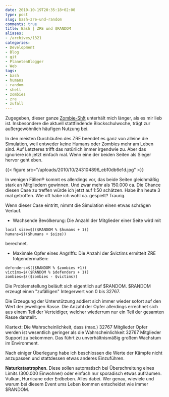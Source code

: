 ```yaml
---
date: 2010-10-19T20:35:18+02:00
type: post
slug: bash-zre-und-random
comments: true
title: Bash | ZRE und $RANDOM
aliases:
- /archives/1321
categories:
- Development
- Blog
- git
- PlanetenBlogger
- Web
tags:
- bash
- humans
- random
- shell
- zombies
- zre
- zufall
---
```


Zugegeben, dieser ganze [Zombie-Sh!t](/archives/1314) unterhält mich länger, als es mir lieb ist. Insbesondere die aktuell stattfindende Blockschulwoche, trägt zur außergewöhnlich häufigen Nutzung bei.

In den meisten Durchläufen des ZRE beendet es ganz von alleine die Simulation, weil entweder keine Humans oder Zombies mehr am Leben sind. Auf Letzteres trifft das natürlich immer irgendwie zu. Aber das ignoriere ich jetzt einfach mal. Wenn eine der beiden Seiten als Sieger hervor geht eben.


{{< figure src="/uploads/2010/10/243104896_eb10db6e1d.jpg" >}}


In wenigen Fällen® kommt es allerdings vor, das beide Seiten gleichmäßig stark an Mitgliedern gewinnen. Und zwar mehr als 150.000 ca. Die Chance diesen Case zu treffen würde ich jetzt auf 1:50 schätzen. Habe ihn heute 3 mal getroffen. Wie oft habe ich wohl ca. gespielt? Traurig.

Wenn dieser Case eintritt, nimmt die Simulation einen etwas schrägen Verlauf.



	
  * Wachsende Bevölkerung: Die Anzahl der Mitglieder einer Seite wird mit
```
local size=$(($RANDOM % $humans + 1))
humans=$(($humans + $size))
```

berechnet.

	
  * Maximale Opfer eines Angriffs: Die Anzahl der $victims ermittelt ZRE folgendermaßen:
```
defenders=$(($RANDOM % $zombies +1))
victims=$(($RANDOM % $defenders + 1))
zombies=$(($zombies - $victims))
```



Die Problemstellung beläuft sich eigentlich auf $RANDOM. $RANDOM erzeugt einen "zufälligen" Integerwert von 0 bis 32767.

Die Erzeugung der Unterstützung addiert sich immer wieder sofort auf den Wert der jeweiligen Rasse. Die Anzahl der Opfer allerdings errechnet sich aus einem Teil der Verteidiger, welcher wiederrum nur ein Teil der gesamten Rasse darstellt.

Klartext: Die Wahrscheinlichkeit, dass (max.) 32767 Mitglieder Opfer werden ist wesentlich geringer als die Wahrscheinlichkeit 32767 Mitglieder Support zu bekommen. Das führt zu unverhältnismäßig großem Wachstum im Environment.

Nach einiger Überlegung habe ich beschlossen die Werte der Kämpfe nicht anzupassen und stattdessen etwas anderes Einzuführen.

**Naturkatastrophen**. Diese sollen automatisch bei Überschreitung eines Limits (300.000 Einwohner) oder einfach nur sporadisch etwas aufräumen. Vulkan, Hurricane oder Erdbeben. Alles dabei. Wer genau, wieviele und warum bei diesem Event ums Leben kommen entscheidet wie immer $RANDOM.
